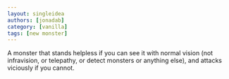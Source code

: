 ```yaml
---
layout: singleidea
authors: [jonadab]
category: [vanilla]
tags: [new monster]
---
```

A monster that stands helpless if you can see it with normal vision (not infravision, or telepathy, or detect monsters or anything else), and attacks viciously if you cannot.
